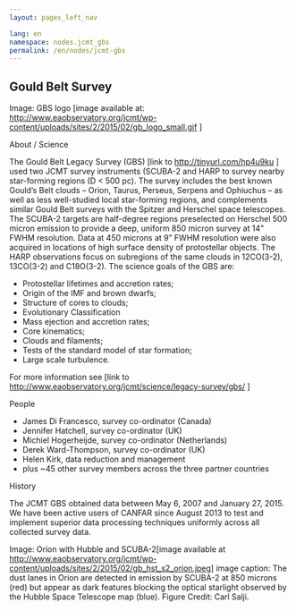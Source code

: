 ```yaml
---
layout: pages_left_nav

lang: en
namespace: nodes.jcmt_gbs
permalink: /en/nodes/jcmt-gbs
---
```


<!-- Content start -->

<h2> Gould Belt Survey </h2>

Image: GBS logo  [image available at: http://www.eaobservatory.org/jcmt/wp-content/uploads/sites/2/2015/02/gb_logo_small.gif ]

About / Science

The Gould Belt Legacy Survey (GBS) [link to http://tinyurl.com/hp4u9ku ] used two JCMT survey instruments (SCUBA-2 and HARP to survey nearby star-forming regions (D < 500 pc). The survey includes the best known Gould’s Belt clouds – Orion, Taurus, Perseus, Serpens and Ophiuchus – as well as less well-studied local star-forming regions, and complements similar Gould Belt surveys with the Spitzer and Herschel space telescopes. The SCUBA-2 targets are half-degree regions preselected on Herschel 500 micron emission to provide a deep, uniform 850 micron survey at 14" FWHM resolution.  Data at 450 microns at 9” FWHM resolution were also acquired in locations of high surface density of protostellar objects.  The HARP observations focus on subregions of the same clouds in 12CO(3-2), 13CO(3-2) and C18O(3-2). The science goals of the GBS are:

<ul>
   <li>Protostellar lifetimes and accretion rates;</li>
    <li>Origin of the IMF and brown dwarfs;</li>
   <li> Structure of cores to clouds;</li>
   <li> Evolutionary Classification</li>
   <li> Mass ejection and accretion rates;</li>
    <li>Core kinematics;</li>
    <li>Clouds and filaments;</li>
    <li>Tests of the standard model of star formation;</li>
    <li>Large scale turbulence.</li>
    </ul>

For more information see [link to http://www.eaobservatory.org/jcmt/science/legacy-survey/gbs/ ]

People
<ul>
<li>James Di Francesco, survey co-ordinator (Canada)</li>
<li>Jennifer Hatchell, survey co-ordinator (UK)</li>
<li>Michiel Hogerheijde, survey co-ordinator (Netherlands)</li>
<li>Derek Ward-Thompson, survey co-ordinator (UK)</li>
<li>Helen Kirk, data reduction and management</li>
<li>plus ~45 other survey members across the three partner countries</li>
</ul>


History

The JCMT GBS obtained data between May 6, 2007 and January 27, 2015.  We have been active users of CANFAR since August 2013 to test and implement superior data processing techniques uniformly across all collected survey data.

Image: Orion with Hubble and SCUBA-2[image available at http://www.eaobservatory.org/jcmt/wp-content/uploads/sites/2/2015/02/gb_hst_s2_orion.jpeg]
image caption: The dust lanes in Orion are detected in emission by SCUBA-2 at 850 microns (red) but appear as dark features blocking the optical starlight observed by the Hubble Space Telescope map (blue). Figure Credit: Carl Salji.




<!-- Content end -->
